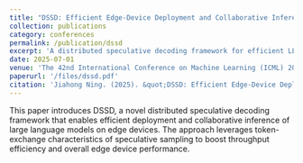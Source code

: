 ```yaml
---
title: "DSSD: Efficient Edge-Device Deployment and Collaborative Inference via Distributed Split Speculative Decoding"
collection: publications
category: conferences
permalink: /publication/dssd
excerpt: 'A distributed speculative decoding framework for efficient LLM deployment on edge devices.'
date: 2025-07-01
venue: 'The 42nd International Conference on Machine Learning (ICML) 2025'
paperurl: '/files/dssd.pdf'
citation: 'Jiahong Ning. (2025). &quot;DSSD: Efficient Edge-Device Deployment and Collaborative Inference via Distributed Split Speculative Decoding.&quot; <i>The 42nd International Conference on Machine Learning (ICML) 2025</i>.'
---
```

This paper introduces DSSD, a novel distributed speculative decoding framework that enables efficient deployment and collaborative inference of large language models on edge devices. The approach leverages token-exchange characteristics of speculative sampling to boost throughput efficiency and overall edge device performance. 